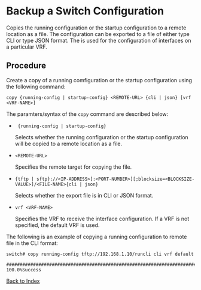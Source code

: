 
# Backup a Switch Configuration

Copies the running configuration or the startup configuration to a remote location as a file. The configuration can be exported to a file of either type CLI or type JSON format. The <VRF-NAME> is used for the configuration of interfaces on a particular VRF.

## Procedure

Create a copy of a running comfiguration or the startup configuration using the following command:

```
copy {running-config | startup-config} <REMOTE-URL> {cli | json} [vrf <VRF-NAME>]
```

The paramters/syntax of the `copy` command are described below:

* ``` {running-config | startup-config}```
  
  Selects whether the running configuration or the startup configuration will be copied to a remote location as a file. 

* ```<REMOTE-URL>```
  
  Specifies the remote target for copying the file. 
  
* ```{tftp | sftp}://<IP-ADDRESS>[:<PORT-NUMBER>][;blocksize=<BLOCKSIZE-VALUE>]/<FILE-NAME>{cli | json}```
  
  Selects whether the export file is in CLI or JSON format. 

* ```vrf <VRF-NAME>```
  
  Specifies the VRF to receive the interface configuration. If a VRF is not specified, the default VRF is used.


The following is an example of copying a running configuration to remote file in the CLI format:

```
switch# copy running-config tftp://192.168.1.10/runcli cli vrf default

######################################################################### 100.0%Success
```

[Back to Index](../index_aruba.md)
